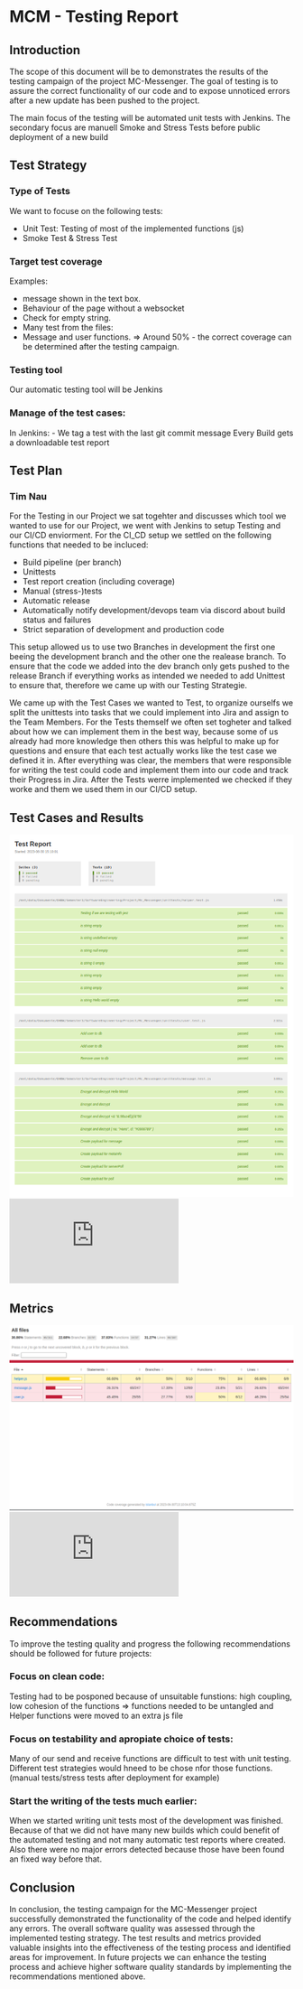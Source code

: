 # MCM - Testing Report

## Introduction
<!-- This section provides an overview of the software testing process and the scope of the testing activities. ### Marcel -->
The scope of this document will be to demonstrates the results of the testing campaign of the project MC-Messenger. 
The goal of testing is to assure the correct functionality of our code and to expose unnoticed errors after a new update has been pushed to the project.

The main focus of the testing will be automated unit tests with Jenkins.
The secondary focus are manuell Smoke and Stress Tests before public deployment of a new build


## Test Strategy
<!-- This section describes the overall approach to testing, including the testing methodology, testing types, and testing techniques used. Highlight which automatic testing tools/frameworks are used for your project -->

### Type of Tests
We want to focuse on the following tests:
- Unit Test: Testing of most of the implemented functions (js) 
- Smoke Test & Stress Test

### Target test coverage
Examples:
- message shown in the text box.
- Behaviour of the page without a websocket
- Check for empty string.
- Many test from the files:
- Message and user functions.
=> Around 50% - the correct coverage can be determined after the testing campaign. 

### Testing tool
Our automatic testing tool will be Jenkins

### Manage of the test cases: 
In Jenkins: - We tag a test with the last git commit message
Every Build gets a downloadable test report

## Test Plan
<!-- This section outlines the specific testing tasks, timelines, and resources required to achieve the testing objectives. -->
### Tim Nau
For the Testing in our Project we sat togehter and discusses which tool we wanted to use for our Project, we went with Jenkins to setup Testing and our CI/CD enviorment.
For the CI_CD setup we settled on the following functions that needed to be incluced:
- Build pipeline (per branch)
- Unittests
- Test report creation (including coverage)
- Manual (stress-)tests
- Automatic release
- Automatically notify development/devops team via discord about build status and failures
- Strict separation of development and production code

This setup allowed us to use two Branches in development the first one beeing the development branch and the other one the realease branch. To ensure that the code we added into the dev branch only gets pushed to the release Branch if everything works as intended we needed to add Unittest to ensure that, therefore we came up with our Testing Strategie.

We came up with the Test Cases we wanted to Test, to organize ourselfs we split the unittests into tasks that we could implement into Jira and assign to the Team Members. For the Tests themself we often set togheter and talked about how we can implement them in the best way, because some of us already had more knowledge then others this was helpful to make up for questions and ensure that each test actually works like the test case we defined it in. After everything was clear, the members that were responsible for writing the test could code and implement them into our code and track their Progress in Jira. After the Tests werre implemented we checked if they worke and them we used them in our CI/CD setup.

## Test Cases and Results
<!-- This section details the specific test cases that were executed, including their pass/fail status and any defects found during testing. (You may link to the repository of your use cases.) -->
![Test cases and results](../Finals/images/test_report.png?raw=true "Test cases and results")<br>
![Test cases and results document](https://github.com/Scherrik/se_mcm/tree/rel_nmcm/Mc_Messenger/unittests/test-report.html)
<!-- ### Erik G -->

<!-- ## Test Results -->
<!-- This section summarizes the results of the testing, including major defects found, their severity, and the steps taken to resolve them. (You may link to the test reports generated by your testing tool.) -->
<!-- ### Erik G -->

## Metrics
<!-- This section provides quantitative data on the testing process, such as the number of defects found, the defect resolution time, and the test coverage achieved. -->
![Code coverage](../Finals/images/Code_Coverage.png?raw=true "Code coverage")
![Code coverage document](https://github.com/Scherrik/se_mcm/tree/rel_nmcm/Mc_Messenger/unittests/test-report.html)
<!-- ### Erik G -->

## Recommendations 
<!-- This section offers suggestions for improving the testing process and the quality of the software. ### Marcel -->

To improve the testing quality and progress the following recommendations should be followed for future projects: 

### Focus on clean code: 
Testing had to be posponed because of unsuitable funstions: high coupling, low cohesion of the functions 
=> functions needed to be untangled and Helper functions were moved to an extra js file
### Focus on testability and apropiate choice of tests:
Many of our send and receive functions are difficult to test with unit testing. Different test strategies would hneed to be chose nfor those functions. (manual tests/stress tests after deployment for example)

### Start the writing of the tests much earlier: 
When we started writing unit tests most of the development was finished. 
Because of that we did not have many new builds which could benefit of the automated testing and not many automatic test reports where created.
Also there were  no major errors detected because those have been found an fixed way before that.

## Conclusion
<!-- This section summarizes the key findings of the testing and the overall status of the software quality. -->
In conclusion, the testing campaign for the MC-Messenger project successfully demonstrated the functionality of the code and helped identify any errors. The overall software quality was assessed through the implemented testing strategy. The test results and metrics provided valuable insights into the effectiveness of the testing process and identified areas for improvement. In future projects we can enhance the testing process and achieve higher software quality standards by implementing the recommendations mentioned above.
